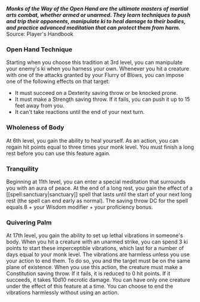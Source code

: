 ***Monks of the Way of the Open Hand are the ultimate masters of martial arts combat, whether armed or unarmed. They learn techniques to push and trip their opponents, manipulate ki to heal damage to their bodies, and practice advanced meditation that can protect them from harm.***
Source: Player's Handbook
### Open Hand Technique
Starting when you choose this tradition at 3rd level, you can manipulate your enemy's ki when you harness your own. Whenever you hit a creature with one of the attacks granted by your Flurry of Blows, you can impose one of the following effects on that target:
* It must succeed on a Dexterity saving throw or be knocked prone.
* It must make a Strength saving throw. If it fails, you can push it up to 15 feet away from you.
* It can't take reactions until the end of your next turn.
### Wholeness of Body
At 6th level, you gain the ability to heal yourself. As an action, you can regain hit points equal to three times your monk level. You must finish a long rest before you can use this feature again.
### Tranquility
Beginning at 11th level, you can enter a special meditation that surrounds you with an aura of peace. At the end of a long rest, you gain the effect of a [[spell:sanctuary|sanctuary]] spell that lasts until the start of your next long rest (the spell can end early as normal). The saving throw DC for the spell equals 8 + your Wisdom modifier + your proficiency bonus.
### Quivering Palm
At 17th level, you gain the ability to set up lethal vibrations in someone's body. When you hit a creature with an unarmed strike, you can spend 3 ki points to start these imperceptible vibrations, which last for a number of days equal to your monk level. The vibrations are harmless unless you use your action to end them. To do so, you and the target must be on the same plane of existence. When you use this action, the creature must make a Constitution saving throw. If it fails, it is reduced to 0 hit points. If it succeeds, it takes 10d10 necrotic damage.
You can have only one creature under the effect of this feature at a time. You can choose to end the vibrations harmlessly without using an action.